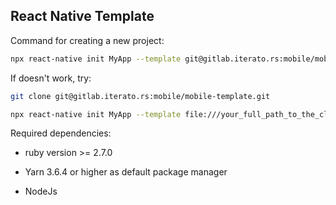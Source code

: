 ## React Native Template

Command for creating a new project:

```bash
npx react-native init MyApp --template git@gitlab.iterato.rs:mobile/mobile-template.git
```

If doesn't work, try:

```bash
git clone git@gitlab.iterato.rs:mobile/mobile-template.git
```

```bash
npx react-native init MyApp --template file:///your_full_path_to_the_cloned_repository/mobile-template
```

Required dependencies:

- ruby version >= 2.7.0

- Yarn 3.6.4 or higher as default package manager

- NodeJs
